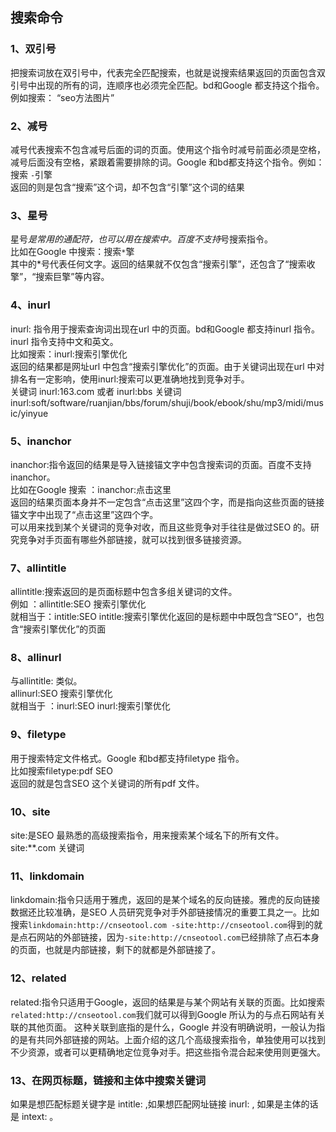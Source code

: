 ## 搜索命令
### 1、双引号
把搜索词放在双引号中，代表完全匹配搜索，也就是说搜索结果返回的页面包含双引号中出现的所有的词，连顺序也必须完全匹配。bd和Google 都支持这个指令。例如搜索： “seo方法图片”
### 2、减号
减号代表搜索不包含减号后面的词的页面。使用这个指令时减号前面必须是空格，减号后面没有空格，紧跟着需要排除的词。Google 和bd都支持这个指令。例如：搜索 `-`引擎\
返回的则是包含“搜索”这个词，却不包含“引擎”这个词的结果
### 3、星号
星号*是常用的通配符，也可以用在搜索中。百度不支持*号搜索指令。\
比如在Google 中搜索：搜索`*`擎\
其中的*号代表任何文字。返回的结果就不仅包含“搜索引擎”，还包含了“搜索收擎”，“搜索巨擎”等内容。
### 4、inurl
inurl: 指令用于搜索查询词出现在url 中的页面。bd和Google 都支持inurl 指令。inurl 指令支持中文和英文。\
比如搜索：inurl:搜索引擎优化\
返回的结果都是网址url 中包含“搜索引擎优化”的页面。由于关键词出现在url 中对排名有一定影响，使用inurl:搜索可以更准确地找到竞争对手。\
关键词 inurl:163.com 或者 inurl:bbs 关键词
inurl:soft/software/ruanjian/bbs/forum/shuji/book/ebook/shu/mp3/midi/music/yinyue
### 5、inanchor
inanchor:指令返回的结果是导入链接锚文字中包含搜索词的页面。百度不支持inanchor。\
比如在Google 搜索 ：inanchor:点击这里\
返回的结果页面本身并不一定包含“点击这里”这四个字，而是指向这些页面的链接锚文字中出现了“点击这里”这四个字。\
可以用来找到某个关键词的竞争对收，而且这些竞争对手往往是做过SEO 的。研究竞争对手页面有哪些外部链接，就可以找到很多链接资源。
### 7、allintitle
allintitle:搜索返回的是页面标题中包含多组关键词的文件。\
例如 ：allintitle:SEO 搜索引擎优化\
就相当于：intitle:SEO intitle:搜索引擎优化返回的是标题中中既包含“SEO”，也包含“搜索引擎优化”的页面
### 8、allinurl
与allintitle: 类似。\
allinurl:SEO 搜索引擎优化\
就相当于 ：inurl:SEO inurl:搜索引擎优化
### 9、filetype
用于搜索特定文件格式。Google 和bd都支持filetype 指令。\
比如搜索filetype:pdf SEO\
返回的就是包含SEO 这个关键词的所有pdf 文件。
### 10、site
site:是SEO 最熟悉的高级搜索指令，用来搜索某个域名下的所有文件。\
site:**.com 关键词
### 11、linkdomain
linkdomain:指令只适用于雅虎，返回的是某个域名的反向链接。雅虎的反向链接数据还比较准确，是SEO 人员研究竞争对手外部链接情况的重要工具之一。比如搜索`linkdomain:http://cnseotool.com -site:http://cnseotool.com`得到的就是点石网站的外部链接，因为`-site:http://cnseotool.com`已经排除了点石本身的页面，也就是内部链接，剩下的就都是外部链接了。
### 12、related
related:指令只适用于Google，返回的结果是与某个网站有关联的页面。比如搜索`related:http://cnseotool.com`我们就可以得到Google 所认为的与点石网站有关联的其他页面。 这种关联到底指的是什么，Google 并没有明确说明，一般认为指的是有共同外部链接的网站。上面介绍的这几个高级搜索指令，单独使用可以找到不少资源，或者可以更精确地定位竞争对手。把这些指令混合起来使用则更强大。
### 13、在网页标题，链接和主体中搜索关键词
如果是想匹配标题关键字是 intitle: ,如果想匹配网址链接 inurl: , 如果是主体的话是 intext: 。


